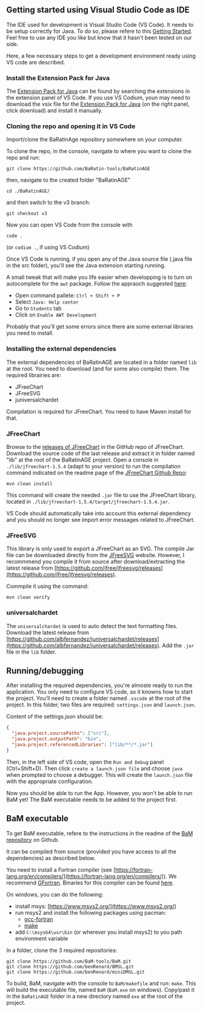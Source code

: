 ## Getting started using Visual Studio Code as IDE

The IDE used for development is Visual Studio Code (VS Code).
It needs to be setup correctly for Java.
To do so, please refere to this [Getting Started](https://code.visualstudio.com/docs/java/java-tutorial).
Feel free to use any IDE you like but know that it hasn't been tested on our side.

Here, a few necessary steps to get a development environment ready using VS code are described.

### Install the Extension Pack for Java

The [Extension Pack for Java](https://marketplace.visualstudio.com/items?itemName=vscjava.vscode-java-pack) can be found by searching the extensions in the extension panel of VS Code.
If you use VS Codium, youn may need to download the vsix file for the [Extension Pack for Java](https://marketplace.visualstudio.com/items?itemName=vscjava.vscode-java-pack) (on the right panel, click download) and install it manually.

### Cloning the repo and opening it in VS Code

Import/clone the BaRatinAge repository somewhere on your computer.

To clone the repo, in the console, navigate to where you want to clone the repo and run:

```shell
git clone https://github.com/BaRatin-tools/BaRatinAGE
```

then, navigate to the created folder "BaRatinAGE"

```shell
cd ./BaRatinAGE/
```

and then switch to the v3 branch:

```shell
git checkout v3
```

Now you can open VS Code from the console with

```shell
code .
```

(or `codium .`, if using VS Codium)

Once VS Code is running, if you open any of the Java source file (.java file in the src folder), you'll see the Java extension starting running.

A small tweak that will make you life easier when developping is to turn on autocomplete for the `awt` package.
Follow the appraoch suggested [here](https://stackoverflow.com/a/72851417):

- Open command pallete: `Ctrl + Shift + P`
- Select `Java: Help center`
- Go to `Students` tab
- Click on `Enable AWT Development`

Probably that you'll get some errors since there are some external libraries you need to install.

### Installing the external dependencies

The external dependencies of BaRatinAGE are located in a folder named `lib` at the root.
You need to download (and for some also compile) them.
The required librairies are:

- JFreeChart
- JFreeSVG
- juniversalchardet

Compilation is required for JFreeChart.
You need to have Maven install for that.

### JFreeChart

Browse to the [releases of JFreeChart](https://github.com/jfree/jfreechart/releases) in the GitHub repo of JFreeChart.
Download the source code of the last release and extract it in folder named "lib" at the root of the BaRatinAGE project.
Open a console in `./lib/jfreechart-1.5.4` (adapt to your version) to run the compilation command indicated on the readme page of the [JFreeChart Github Repo](https://github.com/jfree/jfreechart/):

```shell
mvn clean install
```

This command will create the needed `.jar` file to use the JFreeChart library, located in `./lib/jfreechart-1.5.4/target/jfreechart-1.5.4.jar`.

VS Code should automatically take into account this external dependency and you should no longer see import error messages related to JFreeChart.

### JFreeSVG

This library is only used to export a JFreeChart as an SVG.
The compile Jar file can be downloaded directly from the [JFreeSVG](https://www.jfree.org/jfreesvg/) website.
However, I recommmend you compile it from source after download/extracting the latest release from [https://github.com/jfree/jfreesvg/releases](https://github.com/jfree/jfreesvg/releases).

Commpile it using the command:

```shell
mvn clean verify
```

### universalchardet

The `universalchardet` is used to auto detect the text formatting files.
Download the latest release from [https://github.com/albfernandez/juniversalchardet/releases](https://github.com/albfernandez/juniversalchardet/releases).
Add the `.jar` file in the `lib` folder.

## Running/debugging

After installing the required dependencies, you're almoste ready to run the application.
You only need to configure VS code, so it knowns how to start the project.
You'll need to create a folder named `.vscode` at the root of the project.
In this folder, two files are required: `settings.json` and `launch.json`.

Content of the settings.json should be:

```json
{
  "java.project.sourcePaths": ["src"],
  "java.project.outputPath": "bin",
  "java.project.referencedLibraries": ["lib/**/*.jar"]
}
```

Then, in the left side of VS code, open the `Run and Debug` panel (Ctrl+Shift+D).
Then click `create a launch.json file` and choose `java` when prompted to choose a debugger.
This will create the `launch.json` file with the appropriate configuration.

Now you should be able to run the App.
However, you won't be able to run BaM yet!
The BaM executable needs to be added to the project first.

## BaM executable

To get BaM executable, refere to the instructions in the readme of the [BaM repository](https://github.com/BaM-tools/BaM) on Github.

It can be compiled from source (provided you have access to all the dependencies) as described below.

You need to install a Fortran compiler (see [https://fortran-lang.org/en/compilers/](https://fortran-lang.org/en/compilers/)).
We recommend [GFortran](https://gcc.gnu.org/fortran/).
Binaries for this compiler can be found [here](https://gcc.gnu.org/wiki/GFortranBinaries).

On windows, you can do the following:

- install msys: [https://www.msys2.org/](https://www.msys2.org/)
- run msys2 and install the following packages using pacman:
  - [gcc-fortran](https://packages.msys2.org/package/gcc-fortran)
  - [make](https://packages.msys2.org/package/make)
- add `C:\msys64\usr\bin` (or wherever you install msys2) to you path environment variable

In a folder, clone the 3 required repositories:

```shell
git clone https://github.com/BaM-tools/BaM.git
git clone https://github.com/benRenard/BMSL.git
git clone https://github.com/benRenard/miniDMSL.git
```

To build, BaM, navigate with the console to `BaM/makefile` and run: `make`.
This will build the executable file, named `BaM` (`BaM.exe` on windows).
Copy/past it in the `BaRatinAGE` folder in a new directory named `exe` at the root of the project.
